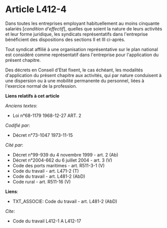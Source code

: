 # Article L412-4

Dans toutes les entreprises employant habituellement au moins cinquante salariés [*condition d'effectif*], quelles que soient
la nature de leurs activités et leur forme juridique, les syndicats représentatifs dans l'entreprise bénéficient des
dispositions des sections II et III ci-après.

Tout syndicat affilié à une organisation représentative sur le plan national est considéré comme représentatif dans
l'entreprise pour l'application du présent chapitre.

Des décrets en Conseil d'Etat fixent, le cas échéant, les modalités d'application du présent chapitre aux activités, qui par
nature conduisent à une dispersion ou à une mobilité permanente du personnel, liées à l'exercice normal de la profession.

**Liens relatifs à cet article**

_Anciens textes_:

  - Loi n°68-1179 1968-12-27 ART. 2

_Codifié par_:

  - Décret n°73-1047 1973-11-15

_Cité par_:

  - Décret n°99-939 du 4 novembre 1999 - art. 2 (Ab)
  - Décret n°2004-662 du 6 juillet 2004 - art. 3 (V)
  - Code des ports maritimes - art. R511-3-1 (V)
  - Code du travail - art. L471-2 (T)
  - Code du travail - art. L481-2 (AbD)
  - Code rural - art. R511-16 (V)

**Liens**:

  - TXT_ASSOCIE: Code du travail - art. L481-2 (AbD)

_Cite_:

  - Code du travail L412-1 A L412-17
